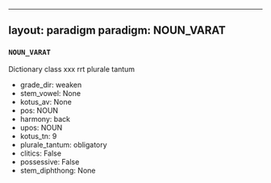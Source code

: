 
---
layout: paradigm
paradigm: NOUN_VARAT
---
### ` NOUN_VARAT `

Dictionary class xxx rrt plurale tantum
* grade_dir: weaken
* stem_vowel: None
* kotus_av: None
* pos: NOUN
* harmony: back
* upos: NOUN
* kotus_tn: 9
* plurale_tantum: obligatory
* clitics: False
* possessive: False
* stem_diphthong: None
